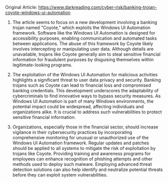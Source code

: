 Original Article: https://www.darkreading.com/cyber-risk/banking-trojan-coyote-windows-ui-automation

1) The article seems to focus on a new development involving a banking trojan named "Coyote," which exploits the Windows UI Automation framework. Software like the Windows UI Automation is designed for accessibility purposes, enabling communication and automated tasks between applications. The abuse of this framework by Coyote likely involves intercepting or manipulating user data. Although details are unavailable, trojans like Coyote generally aim to steal sensitive financial information for fraudulent purposes by disguising themselves within legitimate-looking programs.

2) The exploitation of the Windows UI Automation for malicious activities highlights a significant threat to user data privacy and security. Banking trojans such as Coyote can lead to financial loss and compromised banking credentials. This development underscores the adaptability of cybercriminals to find innovative ways to bypass security measures. As Windows UI Automation is part of many Windows environments, the potential impact could be widespread, affecting individuals and organizations alike. It is crucial to address such vulnerabilities to protect sensitive financial information.

3) Organizations, especially those in the financial sector, should increase vigilance in their cybersecurity practices by incorporating comprehensive monitoring for unusual or unauthorized use of the Windows UI Automation framework. Regular updates and patches should be applied to all systems to mitigate the risk of exploitation by trojans like Coyote. Providing training and awareness programs for employees can enhance recognition of phishing attempts and other methods used to deploy such malware. Employing advanced threat detection solutions can also help identify and neutralize potential threats before they can exploit system vulnerabilities.